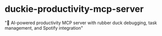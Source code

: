 # duckie-productivity-mcp-server
"🦆 AI-powered productivity MCP server with rubber duck debugging, task management, and Spotify integration"
